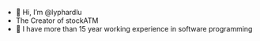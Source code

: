 - 👋 Hi, I’m @lyphardlu
- The Creator of stockATM
- 👀 I have more than 15 year working experience in software programming

<!---
lyphardlu/lyphardlu is a ✨ special ✨ repository because its `README.md` (this file) appears on your GitHub profile.
You can click the Preview link to take a look at your changes.
--->
